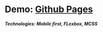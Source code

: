# Demo: [Github Pages](https://mr-sychevskyi.github.io/markup-project-spd-university/src/index.html)

##### Technologies: Mobile first, FLexbox, MCSS
